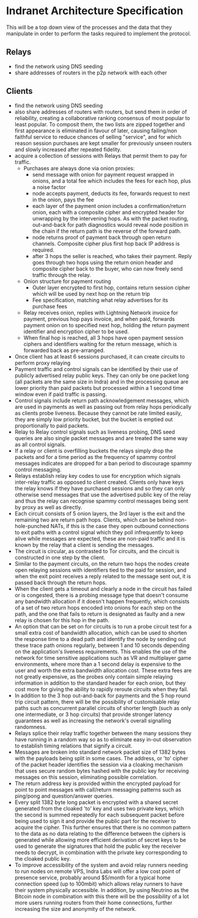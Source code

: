 # Indranet Architecture Specification

This will be a top down view of the processes and the data that they manipulate in order to perform the tasks required to implement the protocol.

## Relays

- find the network using DNS seeding
- share addresses of routers in the p2p network with each other

##  Clients

- find the network using DNS seeding
- also share addresses of routers with routers, but send them in order of reliability, creating a collaborative ranking consensus of most popular to least popular. To composit them, the two lists are zipped together and first appearance is eliminated in favour of later, causing failing/non faithful service to reduce chances of selling "service", and for which reason session purchases are kept smaller for previously unseen routers and slowly increased after repeated fidelity.
- acquire a collection of sessions with Relays that permit them to pay for traffic.
	- Purchases are always done via onion proxies:
		- send message with onion for payment request wrapped in onions, and a total fee which includes the fees for each hop, plus a noise factor
		- node accepts payment, deducts its fee, forwards request to next in the onion, pays the fee
		- each layer of the payment onion includes a confirmation/return onion, each with a composite cipher and encrypted header for unwrapping by the intervening hops. As with the packet routing, out-and-back for path diagnostics would reveal node position in the chain if the return path is the reverse of the forward path.
		- node returns proof of payment back through open return channels. Composite cipher plus first hop back IP address is required.
		- after 3 hops the seller is reached, who takes their payment. Reply goes through two hops using the return onion header and composite cipher back to the buyer, who can now freely send traffic through the relay.
	- Onion structure for payment routing
		- Outer layer encrypted to first hop, contains return session cipher which will be used by next hop on the return trip
		- Fee specification, matching what relay advertises for its purchase fees
	- Relay receives onion, replies with Lightning Network invoice for payment, previous hop pays invoice, and when paid, forwards payment onion on to specified next hop, holding the return payment identifier and encryption cipher to be used.
	- When final hop is reached, all 3 hops have open payment session ciphers and identifiers waiting for the return message, which is forwarded back as pre-arranged.
- Once client has at least 6 sessions purchased, it can create circuits to perform proxy relaying
- Payment traffic and control signals can be identified by their use of publicly advertised relay public keys. They can only be one packet long (all packets are the same size in Indra) and in the processing queue are lower priority than paid packets but processed within a 1 second time window even if paid traffic is passing. 
- Control signals include return path acknowledgement messages, which are used in payments as well as passing out from relay hops periodically as clients probe liveness. Because they cannot be rate limited easily, they are simply low priority bucket, but the bucket is emptied out proportionally to paid packets.
- Relay to Relay control signals such as liveness probing, DNS seed queries are also single packet messages and are treated the same way as all control signals.
- If a relay or client is overfilling buckets the relays simply drop the packets and for a time period as the frequency of spammy control messages indicates are dropped for a ban period to discourage spammy control messaging.
- Relays establish relay key codes to use for encryption which signals inter-relay traffic as opposed to client created. Clients only have keys the relay knows if they have purchased sessions and so they can only otherwise send messages that use the advertised public key of the relay and thus the relay can recognise spammy control messages being sent by proxy as well as directly.
- Each circuit consists of 5 onion layers, the 3rd layer is the exit and the remaining two are return path hops. Clients, which can be behind non-hole-punched NATs, if this is the case they open outbound connections to exit paths with a control signal which they poll infrequently to keep alive while messages are expected, these are non-paid traffic and it is known by the relay that a client is sending the messages.
- The circuit is circular, as contrasted to Tor circuits, and the circuit is constructed in one step by the client. 
- Similar to the payment circuits, on the return two hops the nodes create open relaying sessions with identifiers tied to the paid for session, and when the exit point receives a reply related to the message sent out, it is passed back through the return hops.
- When the client gets a timeout and clearly a node in the circuit has failed or is congested, there is a probing message type that doesn't consume any bandwidth allocation if it doesn't happen frequently, which consists of a set of two return hops encoded into onions for each step on the path, and the one that fails to return is designated as faulty and a new relay is chosen for this hop in the path.
- An option that can be set on for circuits is to run a probe circuit test for a small extra cost of bandwidth allocation, which can be used to shorten the response time to a dead path and identify the node by sending out these trace path onions regularly, between 1 and 10 seconds depending on the application's liveness requirements. This enables the use of the network for time sensitive applications such as VR and multiplayer game environments, where more than a 1 second delay is expensive to the user and worth the extra bandwidth allocation cost. These extra fees are not greatly expensive, as the probes only contain simple relaying information in addition to the standard header for each onion, but they cost more for giving the ability to rapidly reroute circuits when they fail.
- In addition to the 3 hop out-and-back for payments and the 5 hop round trip circuit pattern, there will be the possibility of customisable relay paths such as concurrent parallel circuits of shorter length (such as only one intermediate, or 3 hop circuits) that provide stronger latency guarantees as well as increasing the network's overall signalling randomness.
- Relays splice their relay traffic together between the many sessions they have running in a random way so as to eliminate easy in-out observation to establish timing relations that signify a circuit.
- Messages are broken into standard network packet size of 1382  bytes with the payloads being split in some cases. The address, or 'to' cipher of the packet header identifies the session via a cloaking mechanism that uses secure random bytes hashed with the public key for receiving messages on this session, eliminating possible correlation.
- The return address key is provided within the encrypted payload for point to point messages with call/return messaging patterns such as ping/pong and question/answer queries.
- Every split 1382 byte long packet is encrypted with a shared secret generated from the cloaked 'to' key and uses two private keys, which the second is summed repeatedly for each subsequent packet before being used to sign it and provide the public part for the receiver to acquire the cipher. This further ensures that there is no common pattern to the data as no data relating to the difference between the ciphers is generated while allowing more efficient derivation of secret keys to be used to generate the signatures that hold the public key the receiver needs to decrypt, in combination with the private key corresponding to the cloaked public key.
- To improve accessibility of the system and avoid relay runners needing to run nodes on remote VPS, Indra Labs will offer a low cost point of presence service, probably around $5/month for a typical home connection speed (up to 100mbit) which allows relay runners to have their system physically accessible. In addition, by using Neutrino as the Bitcoin node in combination with this there will be the possibility of a lot more users running routers from their home connections, further increasing the size and anonymity of the network.